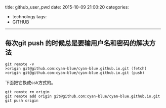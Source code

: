 title: github_user_pwd
date: 2015-10-09 21:00:20
categories:
- technology
tags:
- GITHUB
---

## 每次git push 的时候总是要输用户名和密码的解决方法

```
git remote -v
>origin	git@github.com:cyan-blue/cyan-blue.github.io.git (fetch)
>origin	git@github.com:cyan-blue/cyan-blue.github.io.git (push)
```
下面把它换成ssh方式的。
```
git remote rm origin
git remote add origin git@github.com:cyan-blue/cyan-blue.github.io.git
git push origin
```